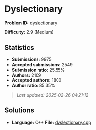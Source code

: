 # Dyslectionary

**Problem ID:** [dyslectionary](https://open.kattis.com/problems/dyslectionary)

**Difficulty:** 2.9 (Medium)

## Statistics

- **Submissions:** 9975
- **Accepted submissions:** 2549
- **Submission ratio:** 25.55%
- **Authors:** 2109
- **Accepted authors:** 1800
- **Author ratio:** 85.35%

> *Last updated: 2025-02-26 04:21:12*

## Solutions

- **Language:** C++
  **File:** [dyslectionary.cpp](./dyslectionary.cpp)
